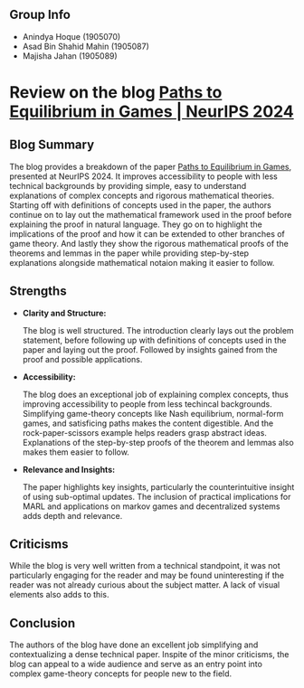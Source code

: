 ## Group Info

- Anindya Hoque (1905070)
- Asad Bin Shahid Mahin (1905087)
- Majisha Jahan (1905089)

# Review on the blog [Paths to Equilibrium in Games | NeurIPS 2024](https://mahabhu.github.io/CSE471_assignment/)

## Blog Summary

The blog provides a breakdown of the paper [Paths to Equilibrium in Games](https://openreview.net/forum?id=LxxIiInmuF), presented at NeurIPS 2024. It improves accessibility to people with less technical backgrounds by providing simple, easy to understand explanations of complex concepts and rigorous mathematical theories. Starting off with definitions of concepts used in the paper, the authors continue on to lay out the mathematical framework used in the proof before explaining the proof in natural language. They go on to highlight the implications of the proof and how it can be extended to other branches of game theory. And lastly they show the rigorous mathematical proofs of the theorems and lemmas in the paper while providing step-by-step explanations alongside mathematical notaion making it easier to follow.

## Strengths

- **Clarity and Structure:**

  The blog is well structured. The introduction clearly lays out the problem statement, before following up with definitions of concepts used in the paper and laying out the proof. Followed by insights gained from the proof and possible applications.

- **Accessibility:**

  The blog does an exceptional job of explaining complex concepts, thus improving accessibility to people from less techincal backgrounds. Simplifying game-theory concepts like Nash equilibrium, normal-form games, and satisficing paths makes the content digestible. And the rock-paper-scissors example helps readers grasp abstract ideas. Explanations of the step-by-step proofs of the theorem and lemmas also makes them easier to follow.

- **Relevance and Insights:**

  The paper highlights key insights, particularly the counterintuitive insight of using sub-optimal updates. The inclusion of practical implications for MARL and applications on markov games and decentralized systems adds depth and relevance.

## Criticisms

While the blog is very well written from a technical standpoint, it was not particularly engaging for the reader and may be found uninteresting if the reader was not already curious about the subject matter. A lack of visual elements also adds to this.

## Conclusion

The authors of the blog have done an excellent job simplifying and contextualizing a dense technical paper. Inspite of the minor criticisms, the blog can appeal to a wide audience and serve as an entry point into complex game-theory concepts for people new to the field.
